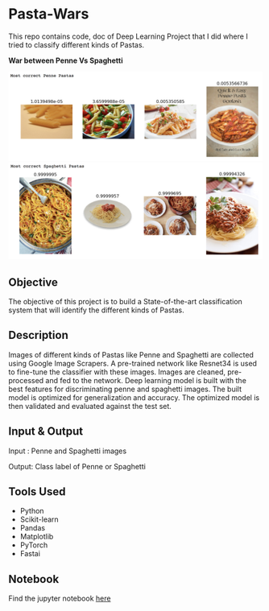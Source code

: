 # Pasta-Wars
This repo contains code, doc of Deep Learning Project that I did where I tried to classify different kinds of Pastas.

**War between Penne Vs Spaghetti**

![Penne](https://github.com/subashgandyer/Pasta-Wars/blob/master/Penne%20Pasta.png)
![Spaghetti](https://github.com/subashgandyer/Pasta-Wars/blob/master/Spaghetti%20Pasta.png)

## Objective

The objective of this project is to build a State-of-the-art classification system that will identify the different kinds of Pastas.

## Description

Images of different kinds of Pastas like Penne and Spaghetti are collected using Google Image Scrapers. A pre-trained network like Resnet34 is used to fine-tune the classifier with these images. Images are cleaned, pre-processed and fed to the network. Deep learning model is built with the best features for discriminating penne and spaghetti images. The built model is optimized for generalization and accuracy. The optimized model is then validated and evaluated against the test set.

## Input & Output

Input : Penne and Spaghetti images

Output: Class label of Penne or Spaghetti

## Tools Used
* Python
* Scikit-learn
* Pandas
* Matplotlib
* PyTorch
* Fastai

## Notebook

Find the jupyter notebook [here](https://github.com/subashgandyer/Pasta-Wars/blob/master/Pasta-Wars.ipynb)
